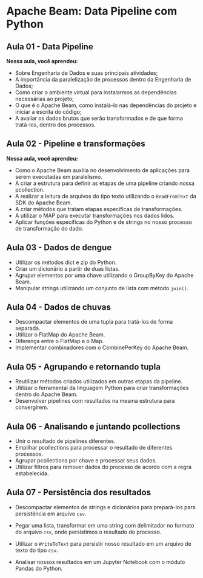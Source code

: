 # Apache Beam: Data Pipeline com Python

## Aula 01 - Data Pipeline
**Nessa aula, você aprendeu:**
- Sobre Engenharia de Dados e suas principais atividades;
- A importância da paralelização de processos dentro da Engenharia de Dados;
- Como criar o ambiente virtual para instalarmos as dependências necessárias ao projeto;
- O que é o Apache Beam, como instalá-lo nas dependências do projeto e iniciar a escrita do código;
- A avaliar os dados brutos que serão transformados e de que forma tratá-los, dentro dos processos.

## Aula 02 - Pipeline e transformações
**Nessa aula, você aprendeu:**
- Como o Apache Beam auxilia no desenvolvimento de aplicações para serem executadas em paralelismo.
- A criar a estrutura para definir as etapas de uma pipeline criando nossa pcollection.
- A realizar a leitura de arquivos do tipo texto utilizando o `ReadFromText` da SDK do Apache Beam.
- A criar métodos que tratam etapas específicas de transformações.
- A utilizar o MAP para executar transformações nos dados lidos.
- Aplicar funções específicas do Python e de strings no nosso processo de transformação do dado.

## Aula 03 - Dados de dengue

- Utilizar os métodos dict e zip do Python.
- Criar um dicionário a partir de duas listas.
- Agrupar elementos por uma chave utilizando o GroupByKey do Apache Beam.
- Manipular strings utilizando um conjunto de lista com método `join()`.

## Aula 04 - Dados de chuvas

- Descompactar elementos de uma tupla para tratá-los de forma separada.
- Utilizar o FlatMap do Apache Beam.
- Diferença entre o FlatMap e o Map.
- Implementar combinadores com o CombinePerKey do Apache Beam.

## Aula 05 - Agrupando e retornando tupla

- Reutilizar métodos criados utilizados em outras etapas da pipeline.
- Utilizar o ferramental da linguagem Python para criar transformações dentro do Apache Beam.
- Desenvolver pipelines com resultados na mesma estrutura para convergirem.

## Aula 06 - Analisando e juntando pcollections

- Unir o resultado de pipelines diferentes.
- Empilhar pcollections para processar o resultado de diferentes processos.
- Agrupar pcollections por chave e processar seus dados.
- Utilizar filtros para remover dados do processo de acordo com a regra estabelecida.

## Aula 07 - Persistência dos resultados

- Descompactar elementos de strings e dicionários para prepará-los para persistência em arquivo `csv`.

- Pegar uma lista, transformar em uma string com delimitador no formato do arquivo `csv`, onde persistimos o resultado do processo.

- Utilizar o `WriteToText` para persistir nosso resultado em um arquivo de texto do tipo `csv`.

- Analisar nossos resultados em um Jupyter Notebook com o módulo Pandas do Python.

  
